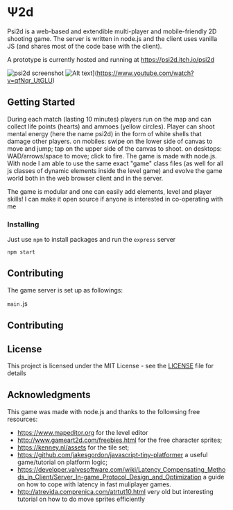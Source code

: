 # Ψ2d
 
Psi2d is a web-based and extendible multi-player and mobile-friendly 2D shooting game. The server is written in node.js and the client uses vanilla JS (and shares most of the code base with the client).

 A prototype is currently hosted and running at https://psi2d.itch.io/psi2d

![psi2d screenshot](https://img.itch.zone/aW1hZ2UvMTg3NDkxLzMzNDU0MzAucG5n/347x500/2lsQDP.png)
![Alt text](https://img.youtube.com/vi/qfNqr_UtGLU/0.jpg)](https://www.youtube.com/watch?v=qfNqr_UtGLU)

## Getting Started


During each match (lasting 10 minutes) players run on the map and can collect life points (hearts) and ammoes (yellow circles). Player can shoot mental energy (here the name psi2d) in the form of white shells that  damage other players.
on mobiles: swipe on the lower side of canvas to move and jump; tap on the upper side of the canvas to shoot.
on desktops: WAD/arrows/space to move; click to fire.
The game is made with node.js. With node I am able to use the same exact "game" class files (as well for all js classes of dynamic elements inside the level game) and evolve the game world both in the web browser client and in the server.

The game is modular and one can easily add elements, level and player skills! I can make it open source if anyone is interested in co-operating with me

### Installing

Just use `npm` to  install packages and run the `express` server

    npm start

## Contributing

The game server is set up as followings:

`main.`js

## Contributing


## License

This project is licensed under the MIT License - see the [LICENSE](LICENSE) file for details

## Acknowledgments

This game was made with node.js and thanks to the followsing free resources:

- https://www.mapeditor.org for the level editor
- http://www.gameart2d.com/freebies.html for the free character sprites;
- https://kenney.nl/assets for the tile set;
- https://github.com/jakesgordon/javascript-tiny-platformer a useful game/tutorial on platform logic;
- https://developer.valvesoftware.com/wiki/Latency_Compensating_Methods_in_Client/Server_In-game_Protocol_Design_and_Optimization a guide on how to cope with latency in fast muliplayer games.
- http://atrevida.comprenica.com/atrtut10.html very old but interesting tutorial on how to do move sprites efficiently
